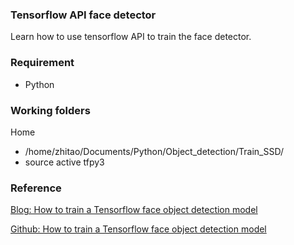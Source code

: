 ### Tensorflow API face detector

Learn how to use tensorflow API to train the face detector. 

### Requirement

* Python

### Working folders

Home
- /home/zhitao/Documents/Python/Object_detection/Train_SSD/
- source active tfpy3 


### Reference

[Blog: How to train a Tensorflow face object detection model](https://towardsdatascience.com/how-to-train-a-tensorflow-face-object-detection-model-3599dcd0c26f)

[Github: How to train a Tensorflow face object detection model](https://github.com/qdraw/tensorflow-face-object-detector-tutorial)
